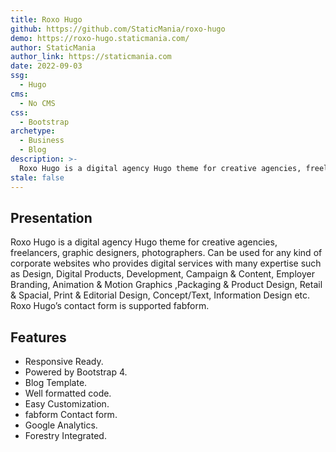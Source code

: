 ```yaml
---
title: Roxo Hugo
github: https://github.com/StaticMania/roxo-hugo
demo: https://roxo-hugo.staticmania.com/
author: StaticMania
author_link: https://staticmania.com
date: 2022-09-03
ssg:
  - Hugo
cms:
  - No CMS
css:
  - Bootstrap
archetype:
  - Business
  - Blog
description: >-
  Roxo Hugo is a digital agency Hugo theme for creative agencies, freelancers, graphic designers, photographers.
stale: false
---
```


## Presentation

Roxo Hugo is a digital agency Hugo theme for creative agencies, freelancers, graphic designers, photographers. Can be used for any kind of corporate websites who provides digital services with many expertise such as Design, Digital Products, Development, Campaign & Content, Employer Branding, Animation & Motion Graphics ,Packaging & Product Design, Retail & Spacial, Print & Editorial Design, Concept/Text, Information Design etc. Roxo Hugo’s contact form is supported fabform.

## Features

* Responsive Ready.
* Powered by Bootstrap 4.
* Blog Template.
* Well formatted code.
* Easy Customization.
* fabform Contact form.
* Google Analytics.
* Forestry Integrated.
